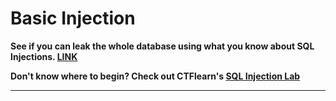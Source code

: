 # Basic Injection

**See if you can leak the whole database using what you know about SQL Injections. [LINK](https://web.ctflearn.com/web4/)**

**Don't know where to begin? Check out CTFlearn's [SQL Injection Lab](https://ctflearn.com/lab/sql-injection-part-1)**

---


